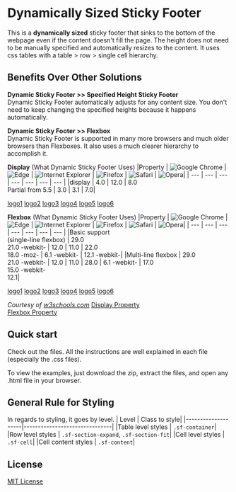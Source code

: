 Dynamically Sized Sticky Footer
===============================
This is a **dynamically sized** sticky footer that sinks to the bottom of the webpage even if the content doesn't fill the page.
The height does not need to be manually specified and automatically resizes to the content.
It uses css tables with a table > row > single cell hierarchy.

Benefits Over Other Solutions
-----------------------------
**Dynamic Sticky Footer >> Specified Height Sticky Footer**  
Dynamic Sticky Footer automatically adjusts for any content size. You don't need to keep changing the specified heights because it happens automatically.

**Dynamic Sticky Footer >> Flexbox**  
Dynamic Sticky Footer is supported in many more browsers and much older browsers than Flexboxes. It also uses a much clearer hierarchy to accomplish it.

**Display** (What Dynamic Sticky Footer Uses)
|Property | ![Google Chrome](logo1) | ![Edge](logo2) | ![Internet Explorer](logo3) | ![Firefox](logo4) | ![Safari](logo5) | ![Opera](logo6)|
| --- | --- | --- | --- | --- | --- | --- |
|display | 4.0 | 12.0 | 8.0<br>Partial from 5.5 | 3.0 | 3.1 | 7.0|

[logo1](http://www.w3schools.com/images/compatible_chrome.gif "Google Chrome")
[logo2](http://www.w3schools.com/images/compatible_edge.gif "Edge")
[logo3](http://www.w3schools.com/images/compatible_ie.gif "Internet Explorer")
[logo4](http://www.w3schools.com/images/compatible_firefox.gif "Firefox")
[logo5](http://www.w3schools.com/images/compatible_safari.gif "Safari")
[logo6](http://www.w3schools.com/images/compatible_opera.gif "Opera")

**Flexbox** (What Dynamic Sticky Footer Uses)
|Property | ![Google Chrome](logo1) | ![Edge](logo2) | ![Internet Explorer](logo3) | ![Firefox](logo4) | ![Safari](logo5) | ![Opera](logo6)|
| --- | --- | --- | --- | --- | --- | --- |
|Basic support<br>(single-line flexbox) | 29.0<br>21.0&nbsp;-webkit- | 12.0 | 11.0 | 22.0<br>18.0&nbsp;-moz- | 6.1&nbsp;-webkit- | 12.1&nbsp;-webkit-</td>|
|Multi-line flexbox | 29.0<br>21.0&nbsp;-webkit- | 12.0 | 11.0 | 28.0 | 6.1&nbsp;-webkit- | 17.0<br>15.0&nbsp;-webkit-<br>12.1|

[logo1](http://www.w3schools.com/images/compatible_chrome.gif "Google Chrome")
[logo2](http://www.w3schools.com/images/compatible_edge.gif "Edge")
[logo3](http://www.w3schools.com/images/compatible_ie.gif "Internet Explorer")
[logo4](http://www.w3schools.com/images/compatible_firefox.gif "Firefox")
[logo5](http://www.w3schools.com/images/compatible_safari.gif "Safari")
[logo6](http://www.w3schools.com/images/compatible_opera.gif "Opera")

*Courtesy of [w3schools.com](http://www.w3schools.com "w3schools.com")* 
[Display Property](http://www.w3schools.com/cssref/pr_class_display.asp)  
[Flexbox Property](http://www.w3schools.com/css/css3_flexbox.asp)

Quick start
-----------
Check out the files. All the instructions are well explained in each file (especially the .css files).

To view the examples, just download the zip, extract the files, and open any .html file in your browser.

General Rule for Styling
------------------------
In regards to styling, it goes by level.
|       Level        |         Class to style|
|--------------------|-------------------------------|
|Table level styles  | `.sf-container`|
|Row level styles    | `.sf-section-expand`, `.sf-section-fit`|
|Cell level styles   | `.sf-cell`|
|Cell content styles | `.sf-content`|

License
-------
[MIT License](https://opensource.org/licenses/MIT "MIT License on opensource.org")